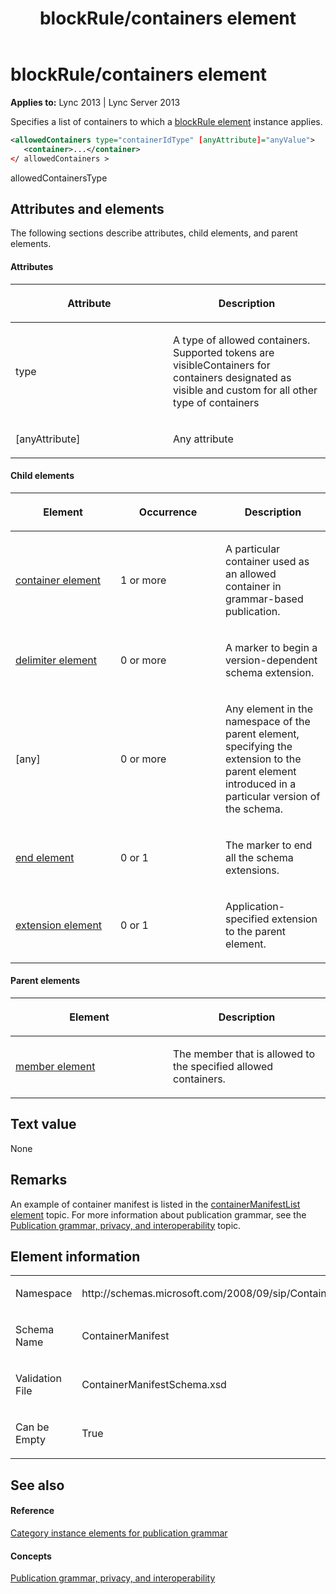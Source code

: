 ﻿---
title: blockRule/containers element
TOCTitle: blockRule/containers element
ms:assetid: 1a6770d3-bd8f-485e-a1f4-6329765e320a
ms:mtpsurl: https://msdn.microsoft.com/en-us/library/Dn438987(v=office.15)
ms:contentKeyID: 57094031
ms.date: 07/24/2014
mtps_version: v=office.15
dev_langs:
- xml
---

# blockRule/containers element


**Applies to:** Lync 2013 | Lync Server 2013

Specifies a list of containers to which a [blockRule element](blockrule-element.md) instance applies.

``` xml
<allowedContainers type="containerIdType" [anyAttribute]="anyValue">
   <container>...</container>
</ allowedContainers >
```

allowedContainersType

## Attributes and elements

The following sections describe attributes, child elements, and parent elements.

#### Attributes

<table>
<colgroup>
<col style="width: 50%" />
<col style="width: 50%" />
</colgroup>
<thead>
<tr class="header">
<th><p>Attribute</p></th>
<th><p>Description</p></th>
</tr>
</thead>
<tbody>
<tr class="odd">
<td><p>type</p></td>
<td><p>A type of allowed containers. Supported tokens are visibleContainers for containers designated as visible and custom for all other type of containers</p></td>
</tr>
<tr class="even">
<td><p>[anyAttribute]</p></td>
<td><p>Any attribute</p></td>
</tr>
</tbody>
</table>


#### Child elements

<table>
<colgroup>
<col style="width: 33%" />
<col style="width: 33%" />
<col style="width: 33%" />
</colgroup>
<thead>
<tr class="header">
<th><p>Element</p></th>
<th><p>Occurrence</p></th>
<th><p>Description</p></th>
</tr>
</thead>
<tbody>
<tr class="odd">
<td><p><a href="container-element.md">container element</a></p></td>
<td><p>1 or more</p></td>
<td><p>A particular container used as an allowed container in grammar-based publication.</p></td>
</tr>
<tr class="even">
<td><p><a href="delimiter-element.md">delimiter element</a></p></td>
<td><p>0 or more</p></td>
<td><p>A marker to begin a version-dependent schema extension.</p></td>
</tr>
<tr class="odd">
<td><p>[any]</p></td>
<td><p>0 or more</p></td>
<td><p>Any element in the namespace of the parent element, specifying the extension to the parent element introduced in a particular version of the schema.</p></td>
</tr>
<tr class="even">
<td><p><a href="end-element.md">end element</a></p></td>
<td><p>0 or 1</p></td>
<td><p>The marker to end all the schema extensions.</p></td>
</tr>
<tr class="odd">
<td><p><a href="extension-element.md">extension element</a></p></td>
<td><p>0 or 1</p></td>
<td><p>Application-specified extension to the parent element.</p></td>
</tr>
</tbody>
</table>


#### Parent elements

<table>
<colgroup>
<col style="width: 50%" />
<col style="width: 50%" />
</colgroup>
<thead>
<tr class="header">
<th><p>Element</p></th>
<th><p>Description</p></th>
</tr>
</thead>
<tbody>
<tr class="odd">
<td><p><a href="member-element.md">member element</a></p></td>
<td><p>The member that is allowed to the specified allowed containers.</p></td>
</tr>
</tbody>
</table>


## Text value

None

## Remarks

An example of container manifest is listed in the [containerManifestList element](containermanifestlist-element.md) topic. For more information about publication grammar, see the [Publication grammar, privacy, and interoperability](publication-grammar-privacy-and-interoperability.md) topic.

## Element information

<table>
<colgroup>
<col style="width: 50%" />
<col style="width: 50%" />
</colgroup>
<tbody>
<tr class="odd">
<td><p>Namespace</p></td>
<td><p>http://schemas.microsoft.com/2008/09/sip/ContainerManifest</p></td>
</tr>
<tr class="even">
<td><p>Schema Name</p></td>
<td><p>ContainerManifest</p></td>
</tr>
<tr class="odd">
<td><p>Validation File</p></td>
<td><p>ContainerManifestSchema.xsd</p></td>
</tr>
<tr class="even">
<td><p>Can be Empty</p></td>
<td><p>True</p></td>
</tr>
</tbody>
</table>


## See also

#### Reference

[Category instance elements for publication grammar](category-instance-elements-for-publication-grammar.md)

#### Concepts

[Publication grammar, privacy, and interoperability](publication-grammar-privacy-and-interoperability.md)

